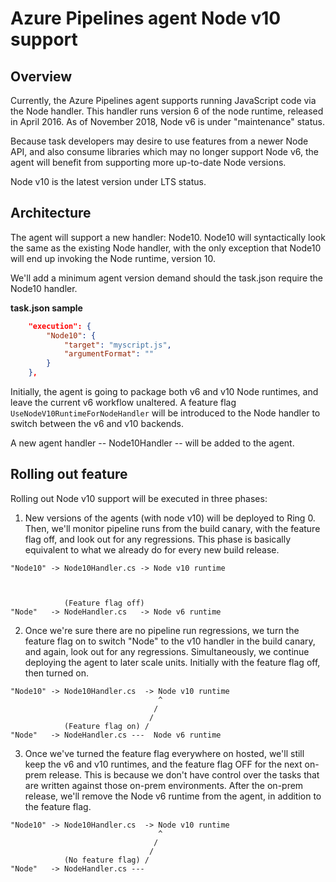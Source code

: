 # Azure Pipelines agent Node v10 support

## Overview

Currently, the Azure Pipelines agent supports running JavaScript code via the Node handler. This handler runs version 6 of the node runtime, released in April 2016.  As of November 2018, Node v6 is under "maintenance" status.

Because task developers may desire to use features from a newer Node API, and also consume libraries which may no longer support Node v6, the agent will benefit from supporting more up-to-date Node versions.

Node v10 is the latest version under LTS status.

## Architecture

The agent will support a new handler: Node10. Node10 will syntactically look the same as the existing Node handler, with the only exception that Node10 will end up invoking the Node runtime, version 10.

We'll add a minimum agent version demand should the task.json require the Node10 handler.

**task.json sample**

``` json
    "execution": {
        "Node10": {
            "target": "myscript.js",
            "argumentFormat": ""
        }
    },
```

Initially, the agent is going to package both v6 and v10 Node runtimes, and leave the current v6 workflow unaltered. A feature flag `UseNodeV10RuntimeForNodeHandler` will be introduced to the Node handler to switch between the v6 and v10 backends.

A new agent handler -- Node10Handler -- will be added to the agent.

## Rolling out feature

Rolling out Node v10 support will be executed in three phases:

1. New versions of the agents (with node v10) will be deployed to Ring 0. Then, we'll monitor pipeline runs from the build canary, with the feature flag off, and look out for any regressions. This phase is basically equivalent to what we already do for every new build release.

```
"Node10" -> Node10Handler.cs -> Node v10 runtime
    
    
    
            (Feature flag off)
"Node"   -> NodeHandler.cs   -> Node v6 runtime
```

2. Once we're sure there are no pipeline run regressions, we turn the feature flag on to switch "Node" to the v10 handler in the build canary, and again, look out for any regressions. Simultaneously, we continue deploying the agent to later scale units. Initially with the feature flag off, then turned on.

```
"Node10" -> Node10Handler.cs  -> Node v10 runtime
                                 ^
                                /
                               /
            (Feature flag on) /
"Node"   -> NodeHandler.cs ---  Node v6 runtime
```

3. Once we've turned the feature flag everywhere on hosted, we'll still keep the v6 and v10 runtimes, and the feature flag OFF for the next on-prem release. This is because we don't have control over the tasks that are written against those on-prem environments. After the on-prem release, we'll remove the Node v6 runtime from the agent, in addition to the feature flag.

```
"Node10" -> Node10Handler.cs  -> Node v10 runtime
                                 ^
                                /
                               /
            (No feature flag) /
"Node"   -> NodeHandler.cs ---
```
